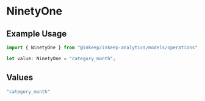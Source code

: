 # NinetyOne

## Example Usage

```typescript
import { NinetyOne } from "@inkeep/inkeep-analytics/models/operations";

let value: NinetyOne = "category_month";
```

## Values

```typescript
"category_month"
```